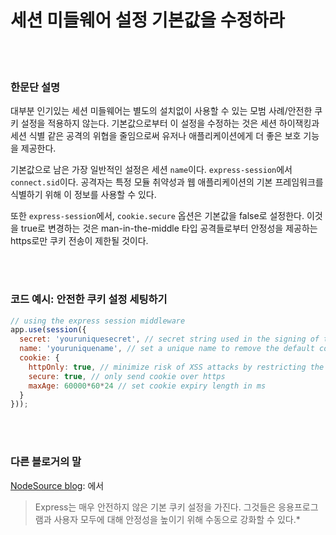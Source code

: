 # 세션 미들웨어 설정 기본값을 수정하라

<br/><br/>


### 한문단 설명

대부분 인기있는 세션 미들웨어는 별도의 설치없이 사용할 수 있는 모범 사례/안전한 쿠키 설정을 적용하지 않는다. 기본값으로부터 이 설정을 수정하는 것은 세션 하이잭킹과 세션 식별 같은 공격의 위협을 줄임으로써 유저나 애플리케이션에게 더 좋은 보호 기능을 제공한다. 

기본값으로 남은 가장 일반적인 설정은 세션 `name`이다. `express-session`에서 `connect.sid`이다. 공격자는 특정 모듈 취약성과 웹 애플리케이션의 기본 프레임워크를 식별하기 위해 이 정보를 사용할 수 있다.

또한 `express-session`에서, `cookie.secure` 옵션은 기본값을 false로 설정한다. 이것을 true로 변경하는 것은 man-in-the-middle 타입 공격들로부터 안정성을 제공하는 https로만 쿠키 전송이 제한될 것이다.

<br/><br/>


### 코드 예시: 안전한 쿠키 설정 세팅하기

```javascript
// using the express session middleware
app.use(session({  
  secret: 'youruniquesecret', // secret string used in the signing of the session ID that is stored in the cookie
  name: 'youruniquename', // set a unique name to remove the default connect.sid
  cookie: {
    httpOnly: true, // minimize risk of XSS attacks by restricting the client from reading the cookie
    secure: true, // only send cookie over https
    maxAge: 60000*60*24 // set cookie expiry length in ms
  }
}));
```

<br/><br/>


### 다른 블로거의 말

[NodeSource blog](http://nodesource.com/blog/nine-security-tips-to-keep-express-from-getting-pwned/): 에서
> Express는 매우 안전하지 않은 기본 쿠키 설정을 가진다. 그것들은 응용프로그램과 사용자 모두에 대해 안정성을 높이기 위해 수동으로 강화할 수 있다.*
